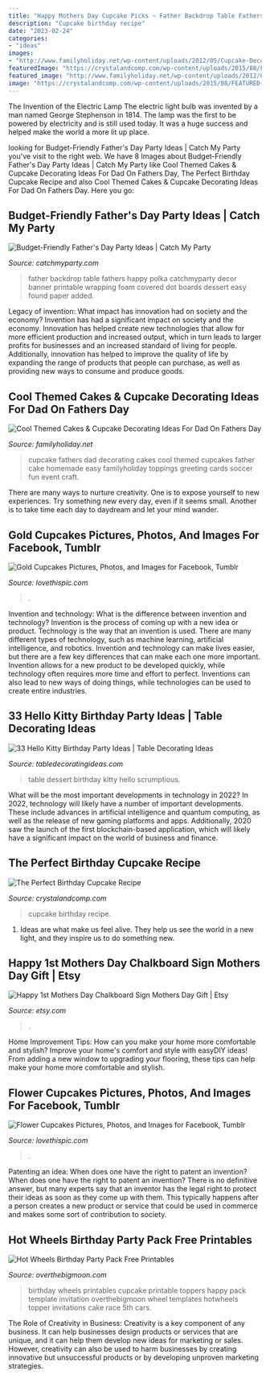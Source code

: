 ```yaml
---
title: "Happy Mothers Day Cupcake Picks ~ Father Backdrop Table Fathers Happy Polka Catchmyparty Decor Banner Printable Wrapping Foam Covered Dot Boards Dessert Easy Found Paper Added"
description: "Cupcake birthday recipe"
date: "2023-02-24"
categories:
- "ideas"
images:
- "http://www.familyholiday.net/wp-content/uploads/2012/05/Cupcake-Decorating-Ideas-For-Dad-On-Fathers-Day-_04.jpg"
featuredImage: "https://crystalandcomp.com/wp-content/uploads/2015/08/FEATURED-CUPCAKE-.jpg"
featured_image: "http://www.familyholiday.net/wp-content/uploads/2012/05/Cupcake-Decorating-Ideas-For-Dad-On-Fathers-Day-_04.jpg"
image: "https://crystalandcomp.com/wp-content/uploads/2015/08/FEATURED-CUPCAKE-.jpg"
---
```



The Invention of the Electric Lamp
The electric light bulb was invented by a man named George Stephenson in 1814. The lamp was the first to be powered by electricity and is still used today. It was a huge success and helped make the world a more lit up place.

	

		
looking for Budget-Friendly Father&#039;s Day Party Ideas | Catch My Party you've visit to the right web. We have 8 Images about Budget-Friendly Father&#039;s Day Party Ideas | Catch My Party like Cool Themed Cakes &amp; Cupcake Decorating Ideas For Dad On Fathers Day, The Perfect Birthday Cupcake Recipe and also Cool Themed Cakes &amp; Cupcake Decorating Ideas For Dad On Fathers Day. Here you go:
		
    
## Budget-Friendly Father&#039;s Day Party Ideas | Catch My Party

<img loading=lazy src="http://blog.catchmyparty.com/wp-content/uploads/2014/06/IMG_2763.jpg" onerror="this.onerror=null;this.src='https://tse4.mm.bing.net/th?id=OIP.o0jDIbKorsLY4L9FvC166gHaJ4&amp;pid=15.1';" alt="Budget-Friendly Father&#039;s Day Party Ideas | Catch My Party">

_Source: catchmyparty.com_

>father backdrop table fathers happy polka catchmyparty decor banner printable wrapping foam covered dot boards dessert easy found paper added. 

	

Legacy of invention: What impact has innovation had on society and the economy?
Invention has had a significant impact on society and the economy. Innovation has helped create new technologies that allow for more efficient production and increased output, which in turn leads to larger profits for businesses and an increased standard of living for people. Additionally, innovation has helped to improve the quality of life by expanding the range of products that people can purchase, as well as providing new ways to consume and produce goods.

    
## Cool Themed Cakes &amp; Cupcake Decorating Ideas For Dad On Fathers Day

<img loading=lazy src="http://www.familyholiday.net/wp-content/uploads/2012/05/Cupcake-Decorating-Ideas-For-Dad-On-Fathers-Day-_04.jpg" onerror="this.onerror=null;this.src='https://tse4.mm.bing.net/th?id=OIP.qzjKqpYHvMFQJ8mmC52XZgHaGD&amp;pid=15.1';" alt="Cool Themed Cakes &amp; Cupcake Decorating Ideas For Dad On Fathers Day">

_Source: familyholiday.net_

>cupcake fathers dad decorating cakes cool themed cupcakes father cake homemade easy familyholiday toppings greeting cards soccer fun event craft. 

	

There are many ways to nurture creativity. One is to expose yourself to new experiences. Try something new every day, even if it seems small. Another is to take time each day to daydream and let your mind wander.

    
## Gold Cupcakes Pictures, Photos, And Images For Facebook, Tumblr

<img loading=lazy src="http://www.lovethispic.com/uploaded_images/150111-Gold-Cupcakes.jpg" onerror="this.onerror=null;this.src='https://tse4.mm.bing.net/th?id=OIP.2f2mz9jzCRT0gj8jO16BAAHaLG&amp;pid=15.1';" alt="Gold Cupcakes Pictures, Photos, and Images for Facebook, Tumblr">

_Source: lovethispic.com_

>. 

	

Invention and technology: What is the difference between invention and technology?
Invention is the process of coming up with a new idea or product. Technology is the way that an invention is used. There are many different types of technology, such as machine learning, artificial intelligence, and robotics. Invention and technology can make lives easier, but there are a few key differences that can make each one more important. 
Invention allows for a new product to be developed quickly, while technology often requires more time and effort to perfect. Inventions can also lead to new ways of doing things, while technologies can be used to create entire industries.

    
## 33 Hello Kitty Birthday Party Ideas | Table Decorating Ideas

<img loading=lazy src="https://www.tabledecoratingideas.com/static/img/scrumptious-dessert-table-for-hello-kitty-birthday-party-730.jpg" onerror="this.onerror=null;this.src='https://tse3.mm.bing.net/th?id=OIP.OIZRm8meJDND8crvQ5pXRAHaFj&amp;pid=15.1';" alt="33 Hello Kitty Birthday Party Ideas | Table Decorating Ideas">

_Source: tabledecoratingideas.com_

>table dessert birthday kitty hello scrumptious. 

	

What will be the most important developments in technology in 2022?
In 2022, technology will likely have a number of important developments. These include advances in artificial intelligence and quantum computing, as well as the release of new gaming platforms and apps. Additionally, 2020 saw the launch of the first blockchain-based application, which will likely have a significant impact on the world of business and finance.

    
## The Perfect Birthday Cupcake Recipe

<img loading=lazy src="https://crystalandcomp.com/wp-content/uploads/2015/08/FEATURED-CUPCAKE-.jpg" onerror="this.onerror=null;this.src='https://tse4.mm.bing.net/th?id=OIP.MHwspD9AIpSfM0tzq5wTugHaHa&amp;pid=15.1';" alt="The Perfect Birthday Cupcake Recipe">

_Source: crystalandcomp.com_

>cupcake birthday recipe. 

	

1. Ideas are what make us feel alive. They help us see the world in a new light, and they inspire us to do something new.

    
## Happy 1st Mothers Day Chalkboard Sign Mothers Day Gift | Etsy

<img loading=lazy src="https://i.etsystatic.com/11702570/r/il/3dc430/969575604/il_794xN.969575604_cvqk.jpg" onerror="this.onerror=null;this.src='https://tse1.mm.bing.net/th?id=OIP.bVy0k4cdW4xLxCahGiYLKwHaF6&amp;pid=15.1';" alt="Happy 1st Mothers Day Chalkboard Sign Mothers Day Gift | Etsy">

_Source: etsy.com_

>. 

	

Home Improvement Tips: How can you make your home more comfortable and stylish?
Improve your home's comfort and style with easyDIY ideas! From adding a new window to upgrading your flooring, these tips can help make your home more comfortable and stylish.

    
## Flower Cupcakes Pictures, Photos, And Images For Facebook, Tumblr

<img loading=lazy src="http://www.lovethispic.com/uploaded_images/44098-Flower-Cupcakes.jpg" onerror="this.onerror=null;this.src='https://tse4.mm.bing.net/th?id=OIP.odrlptUYM6y5DWVOCLSTfgHaGF&amp;pid=15.1';" alt="Flower Cupcakes Pictures, Photos, and Images for Facebook, Tumblr">

_Source: lovethispic.com_

>. 

	

Patenting an idea: When does one have the right to patent an invention?
When does one have the right to patent an invention? There is no definitive answer, but many experts say that an inventor has the legal right to protect their ideas as soon as they come up with them. This typically happens after a person creates a new product or service that could be used in commerce and makes some sort of contribution to society.

    
## Hot Wheels Birthday Party Pack Free Printables

<img loading=lazy src="http://overthebigmoon.com/wp-content/uploads/2013/01/Cupcake-topper-happy-birthday-444x575.jpg" onerror="this.onerror=null;this.src='https://tse4.mm.bing.net/th?id=OIP.EJkjwC18-_ZChVKYYBFWNgAAAA&amp;pid=15.1';" alt="Hot Wheels Birthday Party Pack Free Printables">

_Source: overthebigmoon.com_

>birthday wheels printables cupcake printable toppers happy pack template invitation overthebigmoon wheel templates hotwheels topper invitations cake race 5th cars. 

	

The Role of Creativity in Business:
Creativity is a key component of any business. It can help businesses design products or services that are unique, and it can help them develop new ideas for marketing or sales. However, creativity can also be used to harm businesses by creating innovative but unsuccessful products or by developing unproven marketing strategies.

